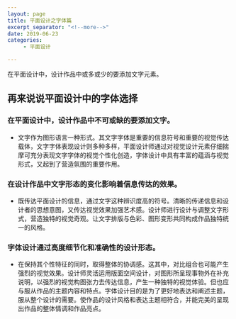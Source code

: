 ```yaml
---
layout: page
title: 平面设计之字体篇
excerpt_separator: "<!--more-->"
date: 2019-06-23
categories:
     - 平面设计

---
```

在平面设计中，设计作品中或多或少的要添加文字元素。
<!--more-->
## 再来说说平面设计中的字体选择
### 在平面设计中，设计作品中不可或缺的要添加文字。
- 文字作为图形语言一种形式。其文字字体是重要的信息符号和重要的视觉传达载体，文字字体表现设计则多种多样，平面设计师通过对视觉设计元素仔细揣摩可充分表现文字字体的视觉个性化创造，字体设计中具有丰富的蕴涵与视觉形式，又起到了营造氛围的重要作用。
### 在设计作品中文字形态的变化影响着信息传达的效果。
- 既传达平面设计的信息，通过文字这种辨识度高的符号。清晰的传递信息和设计者的思想意图，又传达视觉效果加强艺术感。设计师进行设计与调整文字形式，营造独特的视觉奇观。让文字排版与色彩、图形变形共同构成作品独特统一的风格。
### 字体设计通过高度细节化和准确性的设计形态。
- 在保持其个性特征的同时，取得整体的协调感。这其中，对比组合也可能产生强烈的视觉效果。设计师灵活运用版面空间设计，对图形所呈现事物外在补充说明，以强烈的视觉构图张力去传达信息，产生一种独特的视觉体验。但也应与服从作品的主题内容和特点。字体设计目的是为了更好地表达和阐述主题，服从整个设计的需要。使作品的设计风格和表达主题相符合，并能完美的呈现出作品的整体情调和作品亮点。

